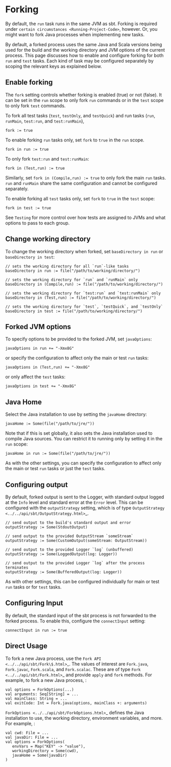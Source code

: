 Forking
=======

By default, the `run` task runs in the same JVM as sbt. Forking is
required under `certain circumstances <Running-Project-Code>`, however.
Or, you might want to fork Java processes when implementing new tasks.

By default, a forked process uses the same Java and Scala versions being
used for the build and the working directory and JVM options of the
current process. This page discusses how to enable and configure forking
for both `run` and `test` tasks. Each kind of task may be configured
separately by scoping the relevant keys as explained below.

Enable forking
--------------

The `fork` setting controls whether forking is enabled (true) or not
(false). It can be set in the `run` scope to only fork `run` commands or
in the `test` scope to only fork `test` commands.

To fork all test tasks (`test`, `testOnly`, and `testQuick`) and run
tasks (`run`, `runMain`, `test:run`, and `test:runMain`),

    fork := true

To enable forking `run` tasks only, set `fork` to `true` in the `run`
scope.

    fork in run := true

To only fork `test:run` and `test:runMain`:

    fork in (Test,run) := true

Similarly, set `fork in (Compile,run) := true` to only fork the main
`run` tasks. `run` and `runMain` share the same configuration and cannot
be configured separately.

To enable forking all `test` tasks only, set `fork` to `true` in the
`test` scope:

    fork in test := true

See `Testing` for more control over how tests are assigned to JVMs and
what options to pass to each group.

Change working directory
------------------------

To change the working directory when forked, set `baseDirectory in run`
or `baseDirectory in test`:

    // sets the working directory for all `run`-like tasks
    baseDirectory in run := file("/path/to/working/directory/")

    // sets the working directory for `run` and `runMain` only
    baseDirectory in (Compile,run) := file("/path/to/working/directory/")

    // sets the working directory for `test:run` and `test:runMain` only
    baseDirectory in (Test,run) := file("/path/to/working/directory/")

    // sets the working directory for `test`, `testQuick`, and `testOnly`
    baseDirectory in test := file("/path/to/working/directory/")

Forked JVM options
------------------

To specify options to be provided to the forked JVM, set `javaOptions`:

    javaOptions in run += "-Xmx8G"

or specify the configuration to affect only the main or test `run`
tasks:

    javaOptions in (Test,run) += "-Xmx8G"

or only affect the `test` tasks:

    javaOptions in test += "-Xmx8G"

Java Home
---------

Select the Java installation to use by setting the `javaHome` directory:

    javaHome := Some(file("/path/to/jre/"))

Note that if this is set globally, it also sets the Java installation
used to compile Java sources. You can restrict it to running only by
setting it in the `run` scope:

    javaHome in run := Some(file("/path/to/jre/"))

As with the other settings, you can specify the configuration to affect
only the main or test `run` tasks or just the `test` tasks.

Configuring output
------------------

By default, forked output is sent to the Logger, with standard output
logged at the `Info` level and standard error at the `Error` level. This
can be configured with the `outputStrategy` setting, which is of type
`OutputStrategy <../../api/sbt/OutputStrategy.html>`\_.

    // send output to the build's standard output and error
    outputStrategy := Some(StdoutOutput)

    // send output to the provided OutputStream `someStream`
    outputStrategy := Some(CustomOutput(someStream: OutputStream))

    // send output to the provided Logger `log` (unbuffered)
    outputStrategy := Some(LoggedOutput(log: Logger))

    // send output to the provided Logger `log` after the process terminates
    outputStrategy := Some(BufferedOutput(log: Logger))

As with other settings, this can be configured individually for main or
test `run` tasks or for `test` tasks.

Configuring Input
-----------------

By default, the standard input of the sbt process is not forwarded to
the forked process. To enable this, configure the `connectInput`
setting:

    connectInput in run := true

Direct Usage
------------

To fork a new Java process, use the
`Fork API <../../api/sbt/Fork\$.html>`\_. The values of interest are
`Fork.java`, `Fork.javac`, `Fork.scala`, and `Fork.scalac`. These are of
type `Fork <../../api/sbt/Fork.html>`\_ and provide `apply` and `fork`
methods. For example, to fork a new Java process, :

    val options = ForkOptions(...)
    val arguments: Seq[String] = ...
    val mainClass: String = ...
    val exitCode: Int = Fork.java(options, mainClass +: arguments)

`ForkOptions <../../api/sbt/ForkOptions.html>`\_ defines the Java
installation to use, the working directory, environment variables, and
more. For example, :

    val cwd: File = ...
    val javaDir: File = ...
    val options = ForkOptions(
       envVars = Map("KEY" -> "value"),
       workingDirectory = Some(cwd),
       javaHome = Some(javaDir)
    )
